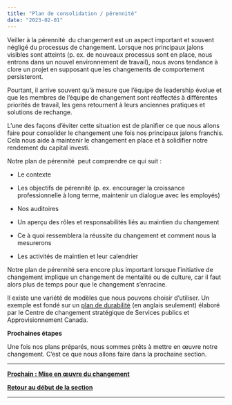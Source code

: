 ```yaml
---
title: "Plan de consolidation / pérennité"
date: "2023-02-01"
---
```


Veiller à la pérennité  du changement est un aspect important et souvent négligé du processus de changement. Lorsque nos principaux jalons visibles sont atteints (p. ex. de nouveaux processus sont en place, nous entrons dans un nouvel environnement de travail), nous avons tendance à clore un projet en supposant que les changements de comportement persisteront.

Pourtant, il arrive souvent qu’à mesure que l’équipe de leadership évolue et que les membres de l’équipe de changement sont réaffectés à différentes priorités de travail, les gens retournent à leurs anciennes pratiques et solutions de rechange.

L’une des façons d’éviter cette situation est de planifier ce que nous allons faire pour consolider le changement une fois nos principaux jalons franchis. Cela nous aide à maintenir le changement en place et à solidifier notre rendement du capital investi.

Notre plan de pérennité  peut comprendre ce qui suit :

- Le contexte

- Les objectifs de pérennité (p. ex. encourager la croissance professionnelle à long terme, maintenir un dialogue avec les employés)

- Nos auditoires

- Un aperçu des rôles et responsabilités liés au maintien du changement

- Ce à quoi ressemblera la réussite du changement et comment nous la mesurerons

- Les activités de maintien et leur calendrier

Notre plan de pérennité sera encore plus important lorsque l’initiative de changement implique un changement de mentalité ou de culture, car il faut alors plus de temps pour que le changement s’enracine.

Il existe une variété de modèles que nous pouvons choisir d’utiliser. Un exemple est fondé sur un [plan de durabilité](https://articles.alpha.canada.ca/uploads/sites/46/2022/11/Change-sustainment-plan.docx) (en anglais seulement) élaboré par le Centre de changement stratégique de Services publics et Approvisionnement Canada.

**Prochaines étapes**

Une fois nos plans préparés, nous sommes prêts à mettre en œuvre notre changement. C’est ce que nous allons faire dans la prochaine section.

* * *

[****Prochain : **Mise en œuvre du changement******](/framework-for-leading-change/mise-en-oeuvre-du-changement/)

[**Retour au début de la section**](/framework-for-leading-change/elaborer-nos-plans/)

* * *
